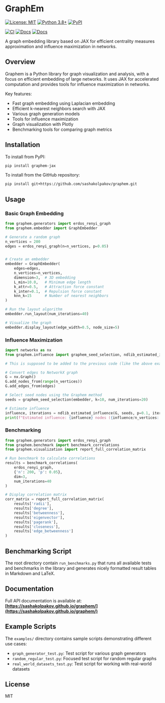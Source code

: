 # GraphEm

[![License: MIT](https://img.shields.io/badge/License-MIT-blue.svg)](https://opensource.org/licenses/MIT)
[![Python 3.8+](https://img.shields.io/badge/python-3.8+-blue.svg)](https://www.python.org/downloads/)
[![PyPI](https://img.shields.io/pypi/v/graphem-jax.svg)](https://pypi.org/project/graphem-jax/)

<!-- CI status from GitHub Actions -->
[![CI](https://img.shields.io/github/actions/workflow/status/sashakolpakov/graphem/pylint.yml?branch=main&label=CI&logo=github)](https://github.com/sashakolpakov/graphem/actions/workflows/pylint.yml) <!-- Docs status from GitHub Actions -->
[![Docs](https://img.shields.io/github/actions/workflow/status/sashakolpakov/graphem/deploy_docs.yml?branch=main&label=Docs&logo=github)](https://github.com/sashakolpakov/graphem/actions/workflows/deploy_docs.yml) <!-- Docs health via HTTP ping -->
[![Docs](https://img.shields.io/website-up-down-green-red/https/sashakolpakov.github.io/graphem?label=API%20Documentation)](https://sashakolpakov.github.io/graphem/)



A graph embedding library based on JAX for efficient centrality measures approximation and influence maximization in networks.

## Overview

Graphem is a Python library for graph visualization and analysis, with a focus on efficient embedding of large networks. It uses JAX for accelerated computation and provides tools for influence maximization in networks.

Key features:
- Fast graph embedding using Laplacian embedding
- Efficient k-nearest neighbors search with JAX
- Various graph generation models
- Tools for influence maximization
- Graph visualization with Plotly
- Benchmarking tools for comparing graph metrics

## Installation

To install from PyPI:
```bash
pip install graphem-jax
``` 

To install from the GitHub repository:
```bash
pip install git+https://github.com/sashakolpakov/graphem.git
```


## Usage

### Basic Graph Embedding

```python
from graphem.generators import erdos_renyi_graph
from graphem.embedder import GraphEmbedder

# Generate a random graph
n_vertices = 200
edges = erdos_renyi_graph(n=n_vertices, p=0.05)


# Create an embedder
embedder = GraphEmbedder(
    edges=edges,
    n_vertices=n_vertices,
    dimension=3,  # 3D embedding
    L_min=10.0,   # Minimum edge length
    k_attr=0.5,   # Attraction force constant
    k_inter=0.1,  # Repulsion force constant
    knn_k=15      # Number of nearest neighbors
)

# Run the layout algorithm
embedder.run_layout(num_iterations=40)

# Visualize the graph
embedder.display_layout(edge_width=0.5, node_size=5)
```

### Influence Maximization

```python
import networkx as nx
from graphem.influence import graphem_seed_selection, ndlib_estimated_influence

# This is supposed to be added to the previous code (like the above example) ...

# Convert edges to NetworkX graph
G = nx.Graph()
G.add_nodes_from(range(n_vertices))
G.add_edges_from(edges)

# Select seed nodes using the Graphem method
seeds = graphem_seed_selection(embedder, k=10, num_iterations=20)

# Estimate influence
influence, iterations = ndlib_estimated_influence(G, seeds, p=0.1, iterations_count=200)
print(f"Estimated influence: {influence} nodes ({influence/n_vertices:.2%} of the graph)")
```

### Benchmarking

```python
from graphem.generators import erdos_renyi_graph
from graphem.benchmark import benchmark_correlations
from graphem.visualization import report_full_correlation_matrix

# Run benchmark to calculate correlations
results = benchmark_correlations(
    erdos_renyi_graph,
    {'n': 200, 'p': 0.05},
    dim=3,
    num_iterations=40
)

# Display correlation matrix
corr_matrix = report_full_correlation_matrix(
    results['radii'],
    results['degree'],
    results['betweenness'],
    results['eigenvector'],
    results['pagerank'],
    results['closeness'],
    results['edge_betweenness']
)
```

## Benchmarking Script

The root directory contain `run_benchmarks.py` that runs all available tests and benchmarks in the library and
generates nicely formatted result tables in Markdown and LaTeX.

## Documentation

Full API documentation is available at: **[https://sashakolpakov.github.io/graphem/](https://sashakolpakov.github.io/graphem/)**

## Example Scripts

The `examples/` directory contains sample scripts demonstrating different use cases:

- `graph_generator_test.py`: Test script for various graph generators
- `random_regular_test.py`: Focused test script for random regular graphs
- `real_world_datasets_test.py`: Test script for working with real-world datasets

## License

MIT
